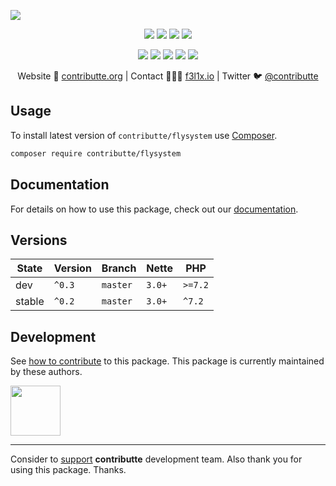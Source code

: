 ![](https://heatbadger.now.sh/github/readme/contributte/flysystem/)

<p align=center>
  <a href="https://github.com/contributte/flysystem/actions"><img src="https://badgen.net/github/checks/contributte/flysystem/master?cache=300"></a>
  <a href="https://coveralls.io/r/contributte/flysystem"><img src="https://badgen.net/coveralls/c/github/contributte/flysystem?cache=300"></a>
  <a href="https://packagist.org/packages/contributte/flysystem"><img src="https://badgen.net/packagist/dm/contributte/flysystem"></a>
  <a href="https://packagist.org/packages/contributte/flysystem"><img src="https://badgen.net/packagist/v/contributte/flysystem"></a>
</p>
<p align=center>
  <a href="https://packagist.org/packages/contributte/flysystem"><img src="https://badgen.net/packagist/php/contributte/flysystem"></a>
  <a href="https://github.com/contributte/flysystem"><img src="https://badgen.net/github/license/contributte/flysystem"></a>
  <a href="https://bit.ly/ctteg"><img src="https://badgen.net/badge/support/gitter/cyan"></a>
  <a href="https://bit.ly/cttfo"><img src="https://badgen.net/badge/support/forum/yellow"></a>
  <a href="https://contributte.org/partners.html"><img src="https://badgen.net/badge/sponsor/donations/F96854"></a>
</p>

<p align=center>
Website 🚀 <a href="https://contributte.org">contributte.org</a> | Contact 👨🏻‍💻 <a href="https://f3l1x.io">f3l1x.io</a> | Twitter 🐦 <a href="https://twitter.com/contributte">@contributte</a>
</p>

## Usage

To install latest version of `contributte/flysystem` use [Composer](https://getcomposer.org/).

```bash
composer require contributte/flysystem
```

## Documentation

For details on how to use this package, check out our [documentation](.docs).

## Versions

| State       | Version     | Branch   | Nette  | PHP     |
|-------------|-------------|----------|--------|---------|
| dev         | `^0.3`      | `master` | `3.0+` | `>=7.2` |
| stable      | `^0.2`      | `master` | `3.0+` | `^7.2`  |

## Development

See [how to contribute](https://contributte.org/contributing.html) to this package. This package is currently maintained by these authors.

<a href="https://github.com/f3l1x">
    <img width="80" height="80" src="https://avatars2.githubusercontent.com/u/538058?v=3&s=80">
</a>

-----

Consider to [support](https://contributte.org/partners.html) **contributte** development team.
Also thank you for using this package. Thanks.
